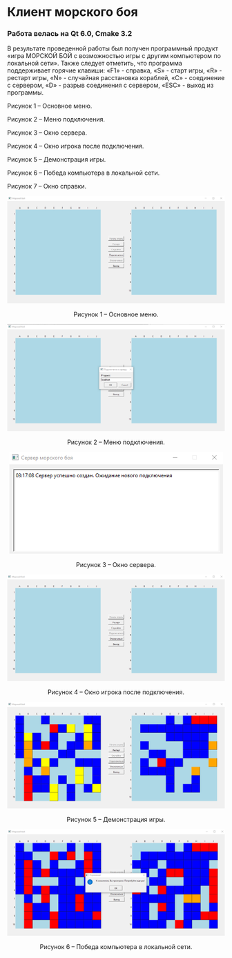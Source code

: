 # Клиент морского боя

### Работа велась на Qt 6.0, Cmake 3.2

В результате проведенной работы был получен программный продукт «игра МОРСКОЙ БОЙ с возможностью игры с другим компьютером по локальной сети». Также следует отметить, что программа поддерживает горячие клавиши: «F1» - справка, «S» - старт игры, «R» - рестарт игры, «N» - случайная расстановка кораблей, «С» - соединение с сервером, «D» - разрыв соединения с сервером, «ESC» - выход из программы. 

Рисунок 1 – Основное меню.

 
Рисунок 2 – Меню подключения.

 
Рисунок 3 – Окно сервера.

 
Рисунок 4 – Окно игрока после подключения.


 
Рисунок 5 – Демонстрация игры.
 
Рисунок 6 – Победа компьютера в локальной сети.
 
 
Рисунок 7 – Окно справки.

<div align="center">

![Рисунок 1](https://github.com/voltara13/battleShipClient/blob/master/img/1.png)

Рисунок 1 – Основное меню.

![Рисунок 2](https://github.com/voltara13/battleShipClient/blob/master/img/2.png)

Рисунок 2 – Меню подключения.

![Рисунок 3](https://github.com/voltara13/battleShipClient/blob/master/img/3.png) 

Рисунок 3 – Окно сервера.

![Рисунок 4](https://github.com/voltara13/battleShipClient/blob/master/img/4.png)

Рисунок 4 – Окно игрока после подключения.

![Рисунок 5](https://github.com/voltara13/battleShipClient/blob/master/img/5.png) 

Рисунок 5 – Демонстрация игры.

![Рисунок 6](https://github.com/voltara13/battleShipClient/blob/master/img/6.png)

Рисунок 6 – Победа компьютера в локальной сети.
 
</div>
